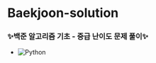 # Baekjoon-solution

### ✨백준 알고리즘 기초 - 중급 난이도 문제 풀이✨
* <img alt="Python" src ="https://img.shields.io/badge/Python-3776AB.svg?&style=for-the-badge&logo=Python&logoColor=white"/>


